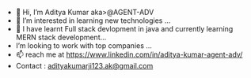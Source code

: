 - 👋 Hi, I’m  Aditya Kumar aka>@AGENT-ADV
- 👀 I’m interested in learning new technologies ...
- 🌱 I have learnt Full stack devlopment in java and currently learning MERN stack development...
-  I’m looking to work with top companies  ...
- 📫 reach me at https://www.linkedin.com/in/aditya-kumar-agent-adv/
-  Contact : adityakumarji123.ak@gmail.com

<!---
AGENT-ADV/AGENT-ADV is a ✨ special ✨ repository because its `README.md` (this file) appears on your GitHub profile.
You can click the Preview link to take a look at your changes.
--->
